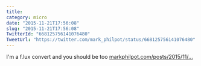 ```yaml
---
title: 
category: micro
date: "2015-11-21T17:56:08"
slug: "2015-11-21T17:56:08"
TwitterId: "668125756141076480"
TweetUrl: "https://twitter.com/mark_philpot/status/668125756141076480"
---
```


I'm a f.lux convert and you should be too
[markphilpot.com/posts/2015/11/…](http://markphilpot.com/posts/2015/11/20/flux/)
